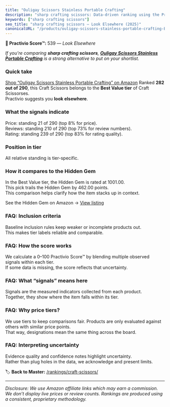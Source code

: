 ```yaml
---
title: "Ouligay Scissors Stainless Portable Crafting"
description: "sharp crafting scissors: Data-driven ranking using the Practivio Score™. Positioned by quality, value, demand, findability, momentum."
keywords: ["sharp crafting scissors"]
seo_title: "sharp crafting scissors — Look Elsewhere (2025)"
canonicalURL: "/products/ouligay-scissors-stainless-portable-crafting-B0CYT81WWJ/"
---
```


**🚫 Practivio Score™:** 539 — _Look Elsewhere_


*If you're comparing **sharp crafting scissors**, **[Ouligay Scissors Stainless Portable Crafting](https://www.amazon.com/dp/B0CYT81WWJ?tag=practivio-20)** is a strong alternative to put on your shortlist.*
### Quick take
[Shop “Ouligay Scissors Stainless Portable Crafting” on Amazon](https://www.amazon.com/dp/B0CYT81WWJ?tag=practivio-20)
Ranked **282 out of 290**, this Craft Scissors belongs to the **Best Value tier** of Craft Scissorses.  
Practivio suggests you **look elsewhere**.

### What the signals indicate
Price: standing 21 of 290 (top 8% for price).  
Reviews: standing 210 of 290 (top 73% for review numbers).  
Rating: standing 239 of 290 (top 83% for rating quality).  

### Position in tier
All relative standing is tier-specific.

### How it compares to the Hidden Gem
In the Best Value tier, the Hidden Gem is rated at 1001.00.  
This pick trails the Hidden Gem by 462.00 points.  
This comparison helps clarify how the item stacks up in context.  

See the Hidden Gem on Amazon → [View listing](https://www.amazon.com/dp/B01BRGUAT6?tag=practivio-20)

### FAQ: Inclusion criteria
Baseline inclusion rules keep weaker or incomplete products out.  
This makes tier labels reliable and comparable.

### FAQ: How the score works
We calculate a 0–100 Practivio Score™ by blending multiple observed signals within each tier.  
If some data is missing, the score reflects that uncertainty.

### FAQ: What “signals” means here
Signals are the measured indicators collected from each product.  
Together, they show where the item falls within its tier.

### FAQ: Why price tiers?
We use tiers to keep comparisons fair. Products are only evaluated against others with similar price points.  
That way, designations mean the same thing across the board.

### FAQ: Interpreting uncertainty
Evidence quality and confidence notes highlight uncertainty.  
Rather than plug holes in the data, we acknowledge and present limits.


🏷️ **Back to Master:** [/rankings/craft-scissors/](/rankings/craft-scissors/)

---
_Disclosure: We use Amazon affiliate links which may earn a commission. We don’t display live prices or review counts. Rankings are produced using a consistent, proprietary methodology._
